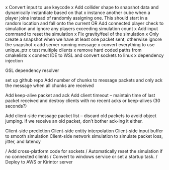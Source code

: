 x Convert input to use keycode
x Add collider shape to snapshot data and dynamically instantiate based on that
x instance another cube when a player joins instead of randomly assigning one. This should start in a random location and fall onto the current OR Add connected player check to simulation and ignore any players exceeding simulation count
x Add input command to reset the simulation
x Fix gravity/feel of the simulation
x Only create a snapshot when we have at least one packet sent, otherwise ignore the snapshot
x add server running message
x convert everything to use unique_ptr
x test multiple clients
x remove hard coded paths from cmakelists
x connect IDE to WSL and convert sockets to linux
x dependency injection

GSL
dependency resolver

set up github repo
Add number of chunks to message packets and only ack the message when all chunks are received

Add keep-alive packet and ack
Add client timeout – maintain time of last packet received and destroy clients with no recent acks or keep-alives (30 seconds?)

Add client-side message packet list – discard old packets to avoid object jumping. If we receive an old packet, don’t bother ack-ing it either.

Client-side prediction
Client-side entity interpolation
Client-side input buffer to smooth simulation
Client-side network simulation to simulate packet loss, jitter, and latency



/ Add cross-platform code for sockets
/ Automatically reset the simulation if no connected clients
/ Convert to windows service or set a startup task.
/ Deploy to AWS or Kirintor server